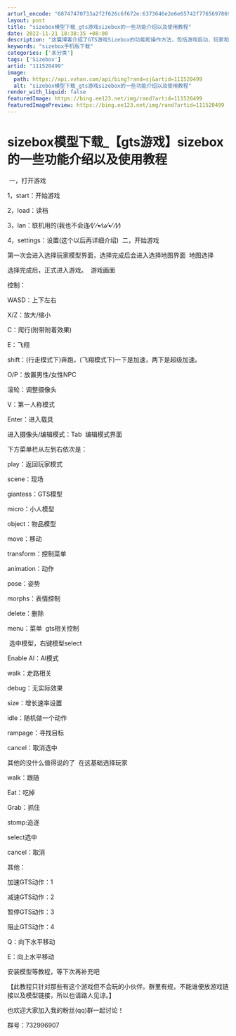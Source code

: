 ```yaml
---
arturl_encode: "68747470733a2f2f626c6f672e:6373646e2e6e65742f77656978696e5f33393732393131352f:61727469636c652f64657461696c732f313131353230343939"
layout: post
title: "sizebox模型下载_gts游戏sizebox的一些功能介绍以及使用教程"
date: 2022-11-21 18:38:35 +08:00
description: "这篇博客介绍了GTS游戏Sizebox的功能和操作方法，包括游戏启动、玩家和地图选择，以及游戏中的人"
keywords: "sizebox手机版下载"
categories: ['未分类']
tags: ['Sizebox']
artid: "111520499"
image:
  path: https://api.vvhan.com/api/bing?rand=sj&artid=111520499
  alt: "sizebox模型下载_gts游戏sizebox的一些功能介绍以及使用教程"
render_with_liquid: false
featuredImage: https://bing.ee123.net/img/rand?artid=111520499
featuredImagePreview: https://bing.ee123.net/img/rand?artid=111520499
---
```


# sizebox模型下载_【gts游戏】sizebox的一些功能介绍以及使用教程

![]()
一，打开游戏

1，start：开始游戏

2，load：读档

3，lan：联机用的(我也不会连⁄(⁄ ⁄•⁄ω⁄•⁄ ⁄)⁄)

4，settings：设置(这个以后再详细介绍)
![]()
二，开始游戏

第一次会进入选择玩家模型界面，选择完成后会进入选择地图界面
![]()
地图选择

选择完成后，正式进入游戏。
![]()
游戏画面

控制：

WASD：上下左右

X/Z：放大/缩小

C：爬行(附带附着效果)

E：飞翔

shift：(行走模式下)奔跑，(飞翔模式下)一下是加速，两下是超级加速。

O/P：放置男性/女性NPC

滚轮：调整摄像头

V：第一人称模式

Enter：进入载具

进入摄像头/编辑模式：Tab
![]()
编辑模式界面

下方菜单栏从左到右依次是：

play：返回玩家模式

scene：现场

giantess：GTS模型

micro：小人模型

object：物品模型

move：移动

transform：控制菜单

animation：动作

pose：姿势

morphs：表情控制

delete：删除

menu：菜单
![]()
gts相关控制

![]()
选中模型，右键模型select

Enable Al：Al模式

walk：走路相关

debug：无实际效果

size：增长速率设置

idle：随机做一个动作

rampage：寻找目标

cancel：取消选中

其他的没什么值得说的了
![]()
在这基础选择玩家

walk：跟随

Eat：吃掉

Grab：抓住

stomp:追逐

select选中

cancel：取消

其他：

加速GTS动作：1

减速GTS动作：2

暂停GTS动作：3

阻止GTS动作：4

Q：向下水平移动

E：向上水平移动

安装模型等教程，等下次再补充吧

【此教程只针对那些有这个游戏但不会玩的小伙伴。群里有规，不能谁便放游戏链接以及模型链接，所以也请路人见谅。】

也欢迎大家加入我的粉丝(qq)群一起讨论！

群号：732996907